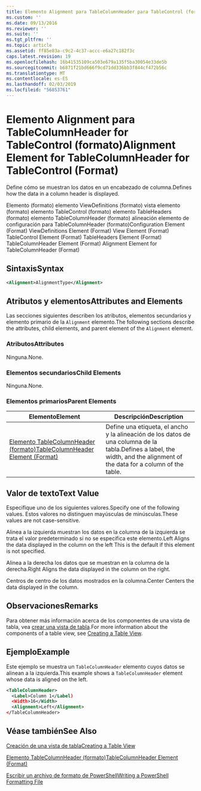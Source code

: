 ```yaml
---
title: Elemento Alignment para TableColumnHeader para TableControl (formato) | Microsoft Docs
ms.custom: ''
ms.date: 09/13/2016
ms.reviewer: ''
ms.suite: ''
ms.tgt_pltfrm: ''
ms.topic: article
ms.assetid: ff85e83a-c9c2-4c37-accc-e6a27c182f3c
caps.latest.revision: 19
ms.openlocfilehash: 16b41535109ca503e679a135f5ba30054e33de5b
ms.sourcegitcommit: b6871f21bd666f9cd71dd336bb3f844cf472b56c
ms.translationtype: MT
ms.contentlocale: es-ES
ms.lasthandoff: 02/03/2019
ms.locfileid: "56853761"
---
```

# <a name="alignment-element-for-tablecolumnheader-for-tablecontrol-format"></a><span data-ttu-id="ca29b-102">Elemento Alignment para TableColumnHeader for TableControl (formato)</span><span class="sxs-lookup"><span data-stu-id="ca29b-102">Alignment Element for TableColumnHeader for TableControl (Format)</span></span>

<span data-ttu-id="ca29b-103">Define cómo se muestran los datos en un encabezado de columna.</span><span class="sxs-lookup"><span data-stu-id="ca29b-103">Defines how the data in a column header is displayed.</span></span>

<span data-ttu-id="ca29b-104">Elemento (formato) elemento ViewDefinitions (formato) vista elemento (formato) elemento TableControl (formato) elemento TableHeaders (formato) elemento TableColumnHeader (formato) alineación elemento de configuración para TableColumnHeader (formato)</span><span class="sxs-lookup"><span data-stu-id="ca29b-104">Configuration Element (Format) ViewDefinitions Element (Format) View Element (Format) TableControl Element (Format) TableHeaders Element (Format) TableColumnHeader Element (Format) Alignment Element for TableColumnHeader (Format)</span></span>

## <a name="syntax"></a><span data-ttu-id="ca29b-105">Sintaxis</span><span class="sxs-lookup"><span data-stu-id="ca29b-105">Syntax</span></span>

```xml
<Alignment>AlignmentType</Alignment>
```

## <a name="attributes-and-elements"></a><span data-ttu-id="ca29b-106">Atributos y elementos</span><span class="sxs-lookup"><span data-stu-id="ca29b-106">Attributes and Elements</span></span>

<span data-ttu-id="ca29b-107">Las secciones siguientes describen los atributos, elementos secundarios y elemento primario de la `Alignment` elemento.</span><span class="sxs-lookup"><span data-stu-id="ca29b-107">The following sections describe the attributes, child elements, and parent element of the `Alignment` element.</span></span>

### <a name="attributes"></a><span data-ttu-id="ca29b-108">Atributos</span><span class="sxs-lookup"><span data-stu-id="ca29b-108">Attributes</span></span>

<span data-ttu-id="ca29b-109">Ninguna.</span><span class="sxs-lookup"><span data-stu-id="ca29b-109">None.</span></span>

### <a name="child-elements"></a><span data-ttu-id="ca29b-110">Elementos secundarios</span><span class="sxs-lookup"><span data-stu-id="ca29b-110">Child Elements</span></span>

<span data-ttu-id="ca29b-111">Ninguna.</span><span class="sxs-lookup"><span data-stu-id="ca29b-111">None.</span></span>

### <a name="parent-elements"></a><span data-ttu-id="ca29b-112">Elementos primarios</span><span class="sxs-lookup"><span data-stu-id="ca29b-112">Parent Elements</span></span>

|<span data-ttu-id="ca29b-113">Elemento</span><span class="sxs-lookup"><span data-stu-id="ca29b-113">Element</span></span>|<span data-ttu-id="ca29b-114">Descripción</span><span class="sxs-lookup"><span data-stu-id="ca29b-114">Description</span></span>|
|-------------|-----------------|
|[<span data-ttu-id="ca29b-115">Elemento TableColumnHeader (formato)</span><span class="sxs-lookup"><span data-stu-id="ca29b-115">TableColumnHeader Element (Format)</span></span>](./tablecolumnheader-element-format.md)|<span data-ttu-id="ca29b-116">Define una etiqueta, el ancho y la alineación de los datos de una columna de la tabla.</span><span class="sxs-lookup"><span data-stu-id="ca29b-116">Defines a label, the width, and the alignment of the data for a column of the table.</span></span>|

## <a name="text-value"></a><span data-ttu-id="ca29b-117">Valor de texto</span><span class="sxs-lookup"><span data-stu-id="ca29b-117">Text Value</span></span>

<span data-ttu-id="ca29b-118">Especifique uno de los siguientes valores.</span><span class="sxs-lookup"><span data-stu-id="ca29b-118">Specify one of the following values.</span></span> <span data-ttu-id="ca29b-119">Estos valores no distinguen mayúsculas de minúsculas.</span><span class="sxs-lookup"><span data-stu-id="ca29b-119">These values are not case-sensitive.</span></span>

<span data-ttu-id="ca29b-120">Alinea a la izquierda muestran los datos en la columna de la izquierda se trata el valor predeterminado si no se especifica este elemento.</span><span class="sxs-lookup"><span data-stu-id="ca29b-120">Left Aligns the data displayed in the column on the left This is the default if this element is not specified.</span></span>

<span data-ttu-id="ca29b-121">Alinea a la derecha los datos que se muestran en la columna de la derecha.</span><span class="sxs-lookup"><span data-stu-id="ca29b-121">Right Aligns the data displayed in the column on the right.</span></span>

<span data-ttu-id="ca29b-122">Centros de centro de los datos mostrados en la columna.</span><span class="sxs-lookup"><span data-stu-id="ca29b-122">Center Centers the data displayed in the column.</span></span>

## <a name="remarks"></a><span data-ttu-id="ca29b-123">Observaciones</span><span class="sxs-lookup"><span data-stu-id="ca29b-123">Remarks</span></span>

<span data-ttu-id="ca29b-124">Para obtener más información acerca de los componentes de una vista de tabla, vea [crear una vista de tabla](./creating-a-table-view.md).</span><span class="sxs-lookup"><span data-stu-id="ca29b-124">For more information about the components of a table view, see [Creating a Table View](./creating-a-table-view.md).</span></span>

## <a name="example"></a><span data-ttu-id="ca29b-125">Ejemplo</span><span class="sxs-lookup"><span data-stu-id="ca29b-125">Example</span></span>

<span data-ttu-id="ca29b-126">Este ejemplo se muestra un `TableColumnHeader` elemento cuyos datos se alinean a la izquierda.</span><span class="sxs-lookup"><span data-stu-id="ca29b-126">This example shows a `TableColumnHeader` element whose data is aligned on the left.</span></span>

```xml
<TableColumnHeader>
  <Label>Column 1</Label)
  <Width>16</Width>
  <Alignment>Left</Alignment>
</TableColumnHeader>
```

## <a name="see-also"></a><span data-ttu-id="ca29b-127">Véase también</span><span class="sxs-lookup"><span data-stu-id="ca29b-127">See Also</span></span>

[<span data-ttu-id="ca29b-128">Creación de una vista de tabla</span><span class="sxs-lookup"><span data-stu-id="ca29b-128">Creating a Table View</span></span>](./creating-a-table-view.md)

[<span data-ttu-id="ca29b-129">Elemento TableColumnHeader (formato)</span><span class="sxs-lookup"><span data-stu-id="ca29b-129">TableColumnHeader Element (Format)</span></span>](./tablecolumnheader-element-format.md)

[<span data-ttu-id="ca29b-130">Escribir un archivo de formato de PowerShell</span><span class="sxs-lookup"><span data-stu-id="ca29b-130">Writing a PowerShell Formatting File</span></span>](./writing-a-powershell-formatting-file.md)
